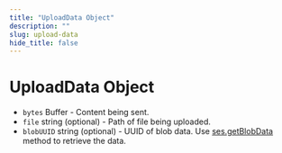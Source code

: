 ```yaml
---
title: "UploadData Object"
description: ""
slug: upload-data
hide_title: false
---
```


# UploadData Object

* `bytes` Buffer - Content being sent.
* `file` string (optional) - Path of file being uploaded.
* `blobUUID` string (optional) - UUID of blob data. Use [ses.getBlobData](latest/api/session.md#sesgetblobdataidentifier) method
  to retrieve the data.
